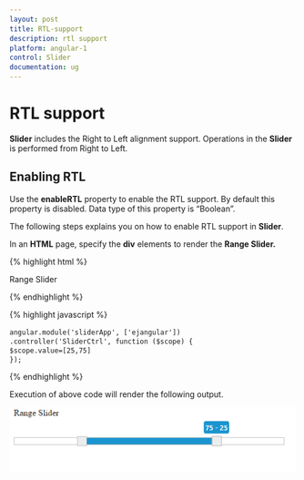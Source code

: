 ```yaml
---
layout: post
title: RTL-support
description: rtl support
platform: angular-1
control: Slider
documentation: ug
---
```


# RTL support

**Slider** includes the Right to Left alignment support. Operations in the **Slider** is performed from Right to Left.

## Enabling RTL

Use the **enableRTL** property to enable the RTL support. By default this property is disabled. Data type of this property is “Boolean”.

The following steps explains you on how to enable RTL support in **Slider**.

In an **HTML** page, specify the **div** elements to render the **Range Slider.**



{% highlight html %}

<div class="txt">Range Slider</div>
<div id="rangeSlider" ej-slider e-width="500" e-sliderType="Range" e-values="value" e-enableRTL="true"></div>


{% endhighlight %}

{% highlight javascript %}

    angular.module('sliderApp', ['ejangular'])
    .controller('SliderCtrl', function ($scope) {
    $scope.value=[25,75]
    });

{% endhighlight %}

Execution of above code will render the following output.

![](RTL-support_images/RTL-support_img1.png)
